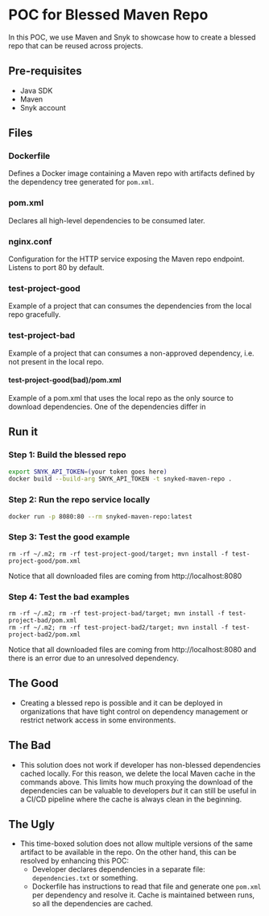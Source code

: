 # POC for Blessed Maven Repo

In this POC, we use Maven and Snyk to showcase how to create a blessed repo that can be reused across projects.

## Pre-requisites

* Java SDK
* Maven
* Snyk account

## Files

### Dockerfile

Defines a Docker image containing a Maven repo with artifacts defined by the dependency tree generated for `pom.xml`.

### pom.xml

Declares all high-level dependencies to be consumed later.

### nginx.conf

Configuration for the HTTP service exposing the Maven repo endpoint. Listens to port 80 by default.

### test-project-good

Example of a project that can consumes the dependencies from the local repo gracefully.

### test-project-bad

Example of a project that can consumes a non-approved dependency, i.e. not present in the local repo.

#### test-project-good(bad)/pom.xml

Example of a pom.xml that uses the local repo as the only source to download dependencies. One of the dependencies differ in

## Run it

### Step 1: Build the blessed repo

```sh
export SNYK_API_TOKEN=(your token goes here)
docker build --build-arg SNYK_API_TOKEN -t snyked-maven-repo .
```

### Step 2: Run the repo service locally

```sh
docker run -p 8080:80 --rm snyked-maven-repo:latest
```

### Step 3: Test the good example

```
rm -rf ~/.m2; rm -rf test-project-good/target; mvn install -f test-project-good/pom.xml
```

Notice that all downloaded files are coming from http://localhost:8080

### Step 4: Test the bad examples

```
rm -rf ~/.m2; rm -rf test-project-bad/target; mvn install -f test-project-bad/pom.xml
rm -rf ~/.m2; rm -rf test-project-bad2/target; mvn install -f test-project-bad2/pom.xml
```

Notice that all downloaded files are coming from http://localhost:8080 and there is an error due to an unresolved dependency.

## The Good

* Creating a blessed repo is possible and it can be deployed in organizations that have tight control on dependency management or restrict network access in some environments.

## The Bad

* This solution does not work if developer has non-blessed dependencies cached locally. For this reason, we delete the local Maven cache in the commands above. This limits how much proxying the download of the dependencies can be valuable to developers *but* it can still be useful in a CI/CD pipeline where the cache is always clean in the beginning.

## The Ugly

* This time-boxed solution does not allow multiple versions of the same artifact to be available in the repo. On the other hand, this can be resolved by enhancing this POC:
  * Developer declares dependencies in a separate file: `dependencies.txt` or something.
  * Dockerfile has instructions to read that file and generate one `pom.xml` per dependency and resolve it. Cache is maintained between runs, so all the dependencies are cached.
